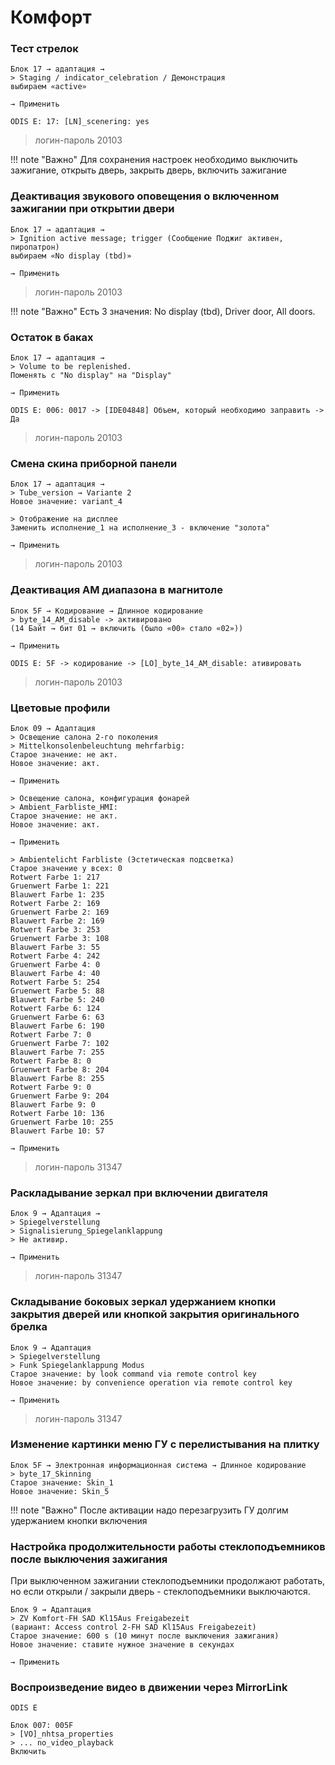 # Комфорт

### Тест стрелок

	Блок 17 → адаптация →
	> Staging / indicator_celebration / Демонстрация
	выбираем «active»
	
	→ Применить
	
	ODIS E: 17: [LN]_scenering: yes

> логин-пароль 20103

!!! note "Важно"
    Для сохранения настроек необходимо выключить зажигание, открыть дверь, закрыть дверь, включить зажигание

### Деактивация звукового оповещения о включенном зажигании при открытии двери

	Блок 17 → адаптация →
	> Ignition active message; trigger (Сообщение Поджиг активен, пиропатрон)
	выбираем «No display (tbd)»
	
	→ Применить

> логин-пароль 20103

!!! note "Важно"
    Есть 3 значения: No display (tbd), Driver door, All doors.
    
### Остаток в баках

	Блок 17 → адаптация →  
	> Volume to be replenished. 
	Поменять с "No display" на "Display"
	
	→ Применить
	
	ODIS E: 006: 0017 -> [IDE04848] Объем, который необходимо заправить -> Да

> логин-пароль 20103

### Смена скина приборной панели

	Блок 17 → адаптация →  
	> Tube_version → Variante 2
	Новое значение: variant_4
	
	> Отображение на дисплее
	Заменить исполнение_1 на исполнение_3 - включение "золота"
	
	→ Применить

> логин-пароль 20103

### Деактивация AM диапазона в магнитоле

	Блок 5F → Кодирование → Длинное кодирование
	> byte_14_AM_disable -> активировано
	(14 Байт → бит 01 → включить (было «00» стало «02»))
	
	→ Применить
	
	ODIS E: 5F -> кодирование -> [LO]_byte_14_AM_disable: ативировать

> логин-пароль 20103

### Цветовые профили

	Блок 09 → Адаптация
	> Освещение салона 2-го поколения
	> Mittelkonsolenbeleuchtung mehrfarbig:
	Старое значение: не акт.
	Новое значение: акт.
	
	→ Применить
	
	> Освещение салона, конфигурация фонарей
	> Ambient_Farbliste_HMI:
	Старое значение: не акт.
	Новое значение: акт.
	
	→ Применить
	
	> Ambientelicht Farbliste (Эстетическая подсветка)
	Старое значение у всех: 0
	Rotwert Farbe 1: 217
	Gruenwert Farbe 1: 221
	Blauwert Farbe 1: 235
	Rotwert Farbe 2: 169
	Gruenwert Farbe 2: 169
	Blauwert Farbe 2: 169
	Rotwert Farbe 3: 253
	Gruenwert Farbe 3: 108
	Blauwert Farbe 3: 55
	Rotwert Farbe 4: 242
	Gruenwert Farbe 4: 0
	Blauwert Farbe 4: 40
	Rotwert Farbe 5: 254
	Gruenwert Farbe 5: 88
	Blauwert Farbe 5: 240
	Rotwert Farbe 6: 124
	Gruenwert Farbe 6: 63
	Blauwert Farbe 6: 190
	Rotwert Farbe 7: 0
	Gruenwert Farbe 7: 102
	Blauwert Farbe 7: 255
	Rotwert Farbe 8: 0
	Gruenwert Farbe 8: 204
	Blauwert Farbe 8: 255
	Rotwert Farbe 9: 0
	Gruenwert Farbe 9: 204
	Blauwert Farbe 9: 0
	Rotwert Farbe 10: 136
	Gruenwert Farbe 10: 255
	Blauwert Farbe 10: 57
	
	→ Применить

> логин-пароль 31347

### Раскладывание зеркал при включении двигателя

	Блок 9 → Адаптация →
    > Spiegelverstellung
    > Signalisierung_Spiegelanklappung
	> Не активир.
	
	→ Применить

> логин-пароль 31347

### Cкладывание боковых зеркал удержанием кнопки закрытия дверей или кнопкой закрытия оригинального брелка

	Блок 9 → Адаптация
    > Spiegelverstellung 
    > Funk Spiegelanklappung Modus
	Старое значение: by look command via remote control key
    Новое значение: by convenience operation via remote control key
    
	→ Применить

> логин-пароль 31347

### Изменение картинки меню ГУ с перелистывания на плитку

    Блок 5F → Электронная информационная система → Длинное кодирование
    > byte_17_Skinning
    Старое значение: Skin_1
    Новое значение: Skin_5

!!! note "Важно"
    После активации надо перезагрузить ГУ долгим удержанием кнопки включения

### Настройка продолжительности работы стеклоподъемников после выключения зажигания

При выключенном зажигании стеклоподъемники продолжают работать, но если открыли / закрыли дверь - стеклоподъемники выключаются.

    Блок 9 → Адаптация
    > ZV Komfort-FH SAD Kl15Aus Freigabezeit
    (вариант: Access control 2-FH SAD Kl15Aus Freigabezeit)
    Старое значение: 600 s (10 минут после выключения зажигания)
    Новое значение: ставите нужное значение в секундах

    → Применить
    
### Воспроизведение видео в движении через MirrorLink

    ODIS E
    
    Блок 007: 005F
    > [VO]_nhtsa_properties
    > ... no_video_playback
    Включить

    